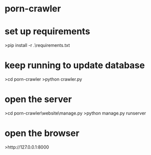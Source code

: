 # porn-crawler

<h1>set up requirements</h1>
>pip install -r .\requirements.txt
 
<h1>keep running to update database</h1>
>cd porn-crawler
>python crawler.py

<h1>open the server</h1>
>cd porn-crawler\website\manage.py
>python manage.py runserver

<h1>open the browser</h1>
>http://127.0.0.1:8000
